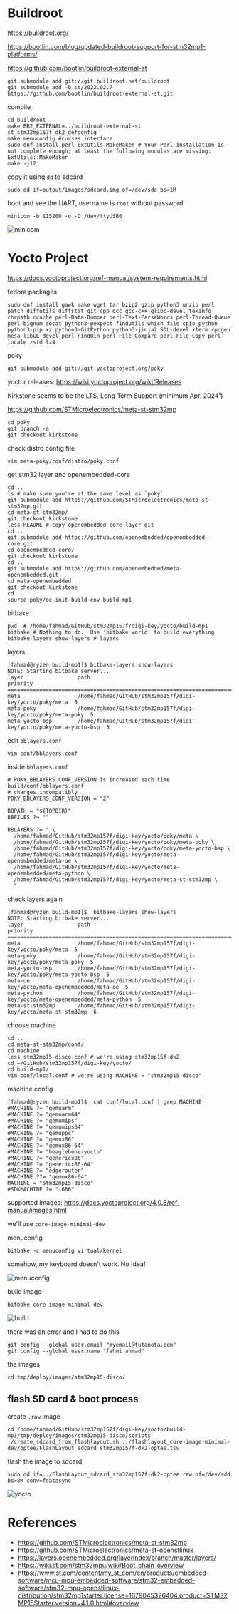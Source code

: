 # Buildroot

https://buildroot.org/

https://bootlin.com/blog/updated-buildroot-support-for-stm32mp1-platforms/

https://github.com/bootlin/buildroot-external-st

```shell
git submodule add git://git.buildroot.net/buildroot
git submodule add -b st/2022.02.7 https://github.com/bootlin/buildroot-external-st.git
```

compile

```shell
cd buildroot
make BR2_EXTERNAL=../buildroot-external-st st_stm32mp157f_dk2_defconfig
make menuconfig #curses interface
sudo dnf install perl-ExtUtils-MakeMaker # Your Perl installation is not complete enough; at least the following modules are missing: ExtUtils::MakeMaker
make -j12
```

copy it using `dd` to sdcard

```shell
sudo dd if=output/images/sdcard.img of=/dev/sde bs=1M
```

boot and see the UART, username is `root` without password

```shell
minicom -b 115200 -o -D /dev/ttyUSB0
```

![minicom](../images/Screenshot%20from%202023-03-17%2023-38-12.png)

# Yocto Project

https://docs.yoctoproject.org/ref-manual/system-requirements.html

fedora packages

```shell
sudo dnf install gawk make wget tar bzip2 gzip python3 unzip perl patch diffutils diffstat git cpp gcc gcc-c++ glibc-devel texinfo chrpath ccache perl-Data-Dumper perl-Text-ParseWords perl-Thread-Queue perl-bignum socat python3-pexpect findutils which file cpio python python3-pip xz python3-GitPython python3-jinja2 SDL-devel xterm rpcgen mesa-libGL-devel perl-FindBin perl-File-Compare perl-File-Copy perl-locale zstd lz4
```

poky

```shell
git submodule add git://git.yoctoproject.org/poky
```

yoctor releases: https://wiki.yoctoproject.org/wiki/Releases

Kirkstone seems to be the LTS, Long Term Support (minimum Apr. 2024¹)

https://github.com/STMicroelectronics/meta-st-stm32mp

```shell
cd poky
git branch -a
git checkout kirkstone
```

check distro config file

```shell
vim meta-poky/conf/distro/poky.conf
```

get stm32 layer and openembedded-core

```shell
cd ..
ls # make sure you're at the same level as `poky`
git submodule add https://github.com/STMicroelectronics/meta-st-stm32mp.git
cd meta-st-stm32mp/
git checkout kirkstone
less README # copy openembedded-core layer git
cd ..
git submodule add https://github.com/openembedded/openembedded-core.git
cd openembedded-core/
git checkout kirkstone
cd ..
git submodule add https://github.com/openembedded/meta-openembedded.git
cd meta-openembedded
git checkout kirkstone
cd ..
source poky/oe-init-build-env build-mp1
```

bitbake

```shell
pwd  # /home/fahmad/GitHub/stm32mp157f/digi-key/yocto/build-mp1
bitbake # Nothing to do.  Use 'bitbake world' to build everything
bitbake-layers show-layers # layers
```

layers

```shell
[fahmad@ryzen build-mp1]$ bitbake-layers show-layers
NOTE: Starting bitbake server...
layer                 path                                      priority
==========================================================================
meta                  /home/fahmad/GitHub/stm32mp157f/digi-key/yocto/poky/meta  5
meta-poky             /home/fahmad/GitHub/stm32mp157f/digi-key/yocto/poky/meta-poky  5
meta-yocto-bsp        /home/fahmad/GitHub/stm32mp157f/digi-key/yocto/poky/meta-yocto-bsp  5
```

edit `bblayers.conf`

```shell
vim conf/bblayers.conf
```

inside `bblayers.conf`

```config
# POKY_BBLAYERS_CONF_VERSION is increased each time build/conf/bblayers.conf
# changes incompatibly
POKY_BBLAYERS_CONF_VERSION = "2"

BBPATH = "${TOPDIR}"
BBFILES ?= ""

BBLAYERS ?= " \
  /home/fahmad/GitHub/stm32mp157f/digi-key/yocto/poky/meta \
  /home/fahmad/GitHub/stm32mp157f/digi-key/yocto/poky/meta-poky \
  /home/fahmad/GitHub/stm32mp157f/digi-key/yocto/poky/meta-yocto-bsp \
  /home/fahmad/GitHub/stm32mp157f/digi-key/yocto/meta-openembedded/meta-oe \
  /home/fahmad/GitHub/stm32mp157f/digi-key/yocto/meta-openembedded/meta-python \
  /home/fahmad/GitHub/stm32mp157f/digi-key/yocto/meta-st-stm32mp \
  "
```

check layers again

```shell
[fahmad@ryzen build-mp1]$  bitbake-layers show-layers
NOTE: Starting bitbake server...
layer                 path                                      priority
==========================================================================
meta                  /home/fahmad/GitHub/stm32mp157f/digi-key/yocto/poky/meta  5
meta-poky             /home/fahmad/GitHub/stm32mp157f/digi-key/yocto/poky/meta-poky  5
meta-yocto-bsp        /home/fahmad/GitHub/stm32mp157f/digi-key/yocto/poky/meta-yocto-bsp  5
meta-oe               /home/fahmad/GitHub/stm32mp157f/digi-key/yocto/meta-openembedded/meta-oe  5
meta-python           /home/fahmad/GitHub/stm32mp157f/digi-key/yocto/meta-openembedded/meta-python  5
meta-st-stm32mp       /home/fahmad/GitHub/stm32mp157f/digi-key/yocto/meta-st-stm32mp  6
```

choose machine

```shell
cd ..
cd meta-st-stm32mp/conf/
cd machine
less stm32mp15-disco.conf # we're using stm32mp15f-dk2
cd ~/GitHub/stm32mp157f/digi-key/yocto/
cd build-mp1/
vim conf/local.conf # we're using MACHINE = "stm32mp15-disco"
```

machine config

```shell
[fahmad@ryzen build-mp1]$  cat conf/local.conf | grep MACHINE
#MACHINE ?= "qemuarm"
#MACHINE ?= "qemuarm64"
#MACHINE ?= "qemumips"
#MACHINE ?= "qemumips64"
#MACHINE ?= "qemuppc"
#MACHINE ?= "qemux86"
#MACHINE ?= "qemux86-64"
#MACHINE ?= "beaglebone-yocto"
#MACHINE ?= "genericx86"
#MACHINE ?= "genericx86-64"
#MACHINE ?= "edgerouter"
#MACHINE ??= "qemux86-64"
MACHINE = "stm32mp15-disco"
#SDKMACHINE ?= "i686"
```

supported images: https://docs.yoctoproject.org/4.0.8/ref-manual/images.html

we'll use `core-image-minimal-dev`

menuconfig

```shell
bitbake -c menuconfig virtual/kernel
```

somehow, my keyboard doesn't work. No Idea!

![menuconfig](../images/Screenshot%20from%202023-03-18%2010-47-52.png)

build image

```shell
bitbake core-image-minimal-dev
```

![build](../images/Screenshot%20from%202023-03-18%2011-36-43.png)

there was an error and I had to do this

```shell
git config --global user.email "myemail@tutanota.com"
git config --global user.name "fahmi ahmad"
```

the images

```shell
cd tmp/deploy/images/stm32mp15-disco/
```

## flash SD card & boot process

create `.raw` image

```shell
cd /home/fahmad/GitHub/stm32mp157f/digi-key/yocto/build-mp1/tmp/deploy/images/stm32mp15-disco/scripts
./create_sdcard_from_flashlayout.sh ../flashlayout_core-image-minimal-dev/optee/FlashLayout_sdcard_stm32mp157f-dk2-optee.tsv
```

flash the image to sdcard

```shell
sudo dd if=../FlashLayout_sdcard_stm32mp157f-dk2-optee.raw of=/dev/sdd bs=8M conv=fdatasync
```

![yocto](../images/Screenshot%20from%202023-03-18%2016-50-54.png)

# References

- https://github.com/STMicroelectronics/meta-st-stm32mp
- https://github.com/STMicroelectronics/meta-st-openstlinux
- https://layers.openembedded.org/layerindex/branch/master/layers/
- https://wiki.st.com/stm32mpu/wiki/Boot_chain_overview
- https://www.st.com/content/my_st_com/en/products/embedded-software/mcu-mpu-embedded-software/stm32-embedded-software/stm32-mpu-openstlinux-distribution/stm32mp1starter.license=1679045326404.product=STM32MP15Starter.version=4.1.0.html#overview
